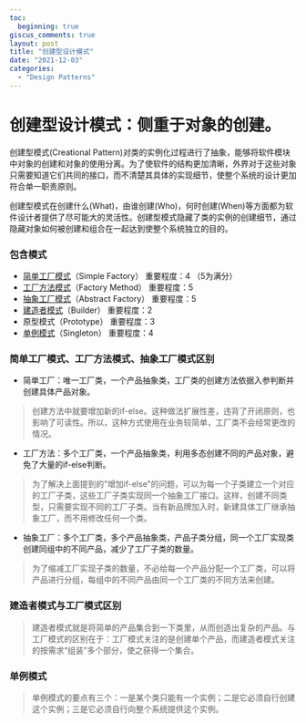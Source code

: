 ```yaml
---
toc:
  beginning: true
giscus_comments: true
layout: post
title: "创建型设计模式"
date: "2021-12-03"
categories: 
  - "Design Patterns"
---
```



# 创建型设计模式：侧重于对象的创建。

创建型模式(Creational Pattern)对类的实例化过程进行了抽象，能够将软件模块中对象的创建和对象的使用分离。为了使软件的结构更加清晰，外界对于这些对象只需要知道它们共同的接口，而不清楚其具体的实现细节，使整个系统的设计更加符合单一职责原则。

创建型模式在创建什么(What)，由谁创建(Who)，何时创建(When)等方面都为软件设计者提供了尽可能大的灵活性。创建型模式隐藏了类的实例的创建细节，通过隐藏对象如何被创建和组合在一起达到使整个系统独立的目的。

### 包含模式

- [简单工厂模式](简单工厂模式(%20Simple%20Factory%20Pattern%20)-simple-factory-pattern.md)（Simple Factory）
  重要程度：4 （5为满分）
- [工厂方法模式](工厂方法模式(Factory%20Method%20Pattern)-factory-method-pattern.md)（Factory Method）
  重要程度：5
- [抽象工厂模式](抽象工厂模式(Abstract%20Factory)-abstract-factory.md)（Abstract Factory）
  重要程度：5
- [建造者模式](建造者模式（Builder）-builder.md)（Builder）
  重要程度：2
- 原型模式（Prototype）
  重要程度：3
- [单例模式](单例模式（Singleton）-singleton.md)（Singleton）
  重要程度：4




### 简单工厂模式、工厂方法模式、抽象工厂模式区别

- 简单工厂：唯一工厂类，一个产品抽象类，工厂类的创建方法依据入参判断并创建具体产品对象。
> 创建方法中就要增加新的if-else。这种做法扩展性差，违背了开闭原则，也影响了可读性。所以，这种方式使用在业务较简单，工厂类不会经常更改的情况。
- 工厂方法：多个工厂类，一个产品抽象类，利用多态创建不同的产品对象，避免了大量的if-else判断。
> 为了解决上面提到的"增加if-else"的问题，可以为每一个子类建立一个对应的工厂子类，这些工厂子类实现同一个抽象工厂接口。这样，创建不同类型，只需要实现不同的工厂子类。当有新品牌加入时，新建具体工厂继承抽象工厂，而不用修改任何一个类。
- 抽象工厂：多个工厂类，多个产品抽象类，产品子类分组，同一个工厂实现类创建同组中的不同产品，减少了工厂子类的数量。
> 为了缩减工厂实现子类的数量，不必给每一个产品分配一个工厂类，可以将产品进行分组，每组中的不同产品由同一个工厂类的不同方法来创建。

### 建造者模式与工厂模式区别
> 建造者模式就是将简单的产品集合到一下类里，从而创造出复杂的产品。与工厂模式的区别在于：工厂模式关注的是创建单个产品，而建造者模式关注的按需求“组装”多个部分，使之获得一个集合。

### 单例模式
> 单例模式的要点有三个：一是某个类只能有一个实例；二是它必须自行创建这个实例；三是它必须自行向整个系统提供这个实例。